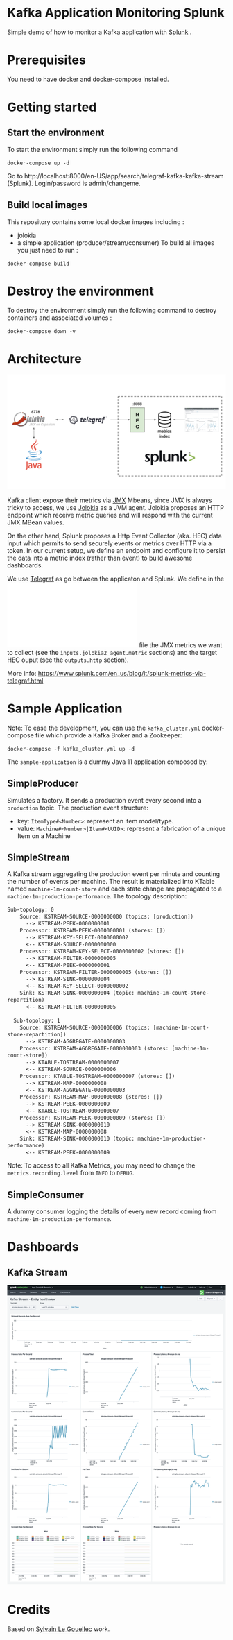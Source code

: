 # Kafka Application Monitoring Splunk
Simple demo of how to monitor a Kafka application with [Splunk](https://www.splunk.com/) .

# Prerequisites
You need to have docker and docker-compose installed.

# Getting started
## Start the environment 
To start the environment simply run the following command
```
docker-compose up -d
```
Go to http://localhost:8000/en-US/app/search/telegraf-kafka-kafka-stream (Splunk). Login/password is admin/changeme.

## Build local images
This repository contains some local docker images including :
* jolokia
*  a simple application (producer/stream/consumer)
To build all images you just need to run :
```
docker-compose build
```

# Destroy the environment
To destroy the environment simply run the following command to destroy containers and associated volumes :
```
docker-compose down -v
```

# Architecture

![Architecture](./images/architecture.png)

Kafka client expose their metrics via [JMX](https://en.wikipedia.org/wiki/Java_Management_Extensions) Mbeans, since JMX is always tricky to access, we use [Jolokia](https://jolokia.org) as a JVM agent.
Jolokia proposes an HTTP endpoint which receive metric queries and will respond with the current JMX MBean values.

On the other hand, Splunk proposes a Http Event Collector (aka. HEC) data input which permits to send securely events or metrics over HTTP via a token. In our current setup, we define an endpoint and configure it to persist the data into a metric index (rather than event) to build awesome dashboards.

We use [Telegraf](https://www.influxdata.com/time-series-platform/telegraf/) as go between the applicaton and Splunk. We define in the ![Telegraf Config](./telegraf/telegraf.conf) file the JMX metrics we want to collect (see the `inputs.jolokia2_agent.metric` sections) and the target HEC ouput (see the `outputs.http` section).



More info: https://www.splunk.com/en_us/blog/it/splunk-metrics-via-telegraf.html

# Sample Application
Note: To ease the development, you can use the `kafka_cluster.yml` docker-compose file which provide a Kafka Broker and a Zookeeper:
```
docker-compose -f kafka_cluster.yml up -d
```

The `sample-application` is a dummy Java 11 application composed by:

## SimpleProducer
Simulates a factory. It sends a production event every second into a `production` topic.
The production event structure:
* key: `ItemType#<Number>`: represent an item model/type.
* value: `Machine#<Number>|Item#<UUID>`: represent a fabrication of a unique Item on a Machine

## SimpleStream
A Kafka stream aggregating the production event per minute and counting the number of events per machine.
The result is materialized into KTable named `machine-1m-count-store` and each state change are propagated to a `machine-1m-production-performance`.
The topology description:
```
Sub-topology: 0
    Source: KSTREAM-SOURCE-0000000000 (topics: [production])
      --> KSTREAM-PEEK-0000000001
    Processor: KSTREAM-PEEK-0000000001 (stores: [])
      --> KSTREAM-KEY-SELECT-0000000002
      <-- KSTREAM-SOURCE-0000000000
    Processor: KSTREAM-KEY-SELECT-0000000002 (stores: [])
      --> KSTREAM-FILTER-0000000005
      <-- KSTREAM-PEEK-0000000001
    Processor: KSTREAM-FILTER-0000000005 (stores: [])
      --> KSTREAM-SINK-0000000004
      <-- KSTREAM-KEY-SELECT-0000000002
    Sink: KSTREAM-SINK-0000000004 (topic: machine-1m-count-store-repartition)
      <-- KSTREAM-FILTER-0000000005

  Sub-topology: 1
    Source: KSTREAM-SOURCE-0000000006 (topics: [machine-1m-count-store-repartition])
      --> KSTREAM-AGGREGATE-0000000003
    Processor: KSTREAM-AGGREGATE-0000000003 (stores: [machine-1m-count-store])
      --> KTABLE-TOSTREAM-0000000007
      <-- KSTREAM-SOURCE-0000000006
    Processor: KTABLE-TOSTREAM-0000000007 (stores: [])
      --> KSTREAM-MAP-0000000008
      <-- KSTREAM-AGGREGATE-0000000003
    Processor: KSTREAM-MAP-0000000008 (stores: [])
      --> KSTREAM-PEEK-0000000009
      <-- KTABLE-TOSTREAM-0000000007
    Processor: KSTREAM-PEEK-0000000009 (stores: [])
      --> KSTREAM-SINK-0000000010
      <-- KSTREAM-MAP-0000000008
    Sink: KSTREAM-SINK-0000000010 (topic: machine-1m-production-performance)
      <-- KSTREAM-PEEK-0000000009
```

Note: To access to all Kafka Metrics, you may need to change the `metrics.recording.level` from `INFO` to `DEBUG`.

## SimpleConsumer
A dummy consumer logging the details of every new record coming from `machine-1m-production-performance`.

# Dashboards
## Kafka Stream
![Kafka Stream](./images/kafka-stream-monitoring.png)

# Credits
Based on [Sylvain Le Gouellec](https://github.com/LGouellec) work.
